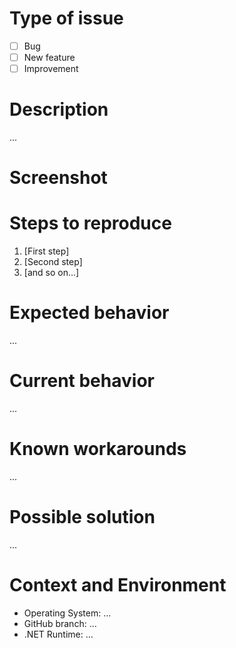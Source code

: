 # Type of issue <!-- [x] all the boxes that apply -->
- [ ] Bug
- [ ] New feature
- [ ] Improvement

# Description <!-- Please provide a succinct description -->
...

# Screenshot <!-- If available, copy & paste to upload -->

# Steps to reproduce <!-- How can we reproduce the issue? -->
1. [First step]
2. [Second step]
3. [and so on...]

# Expected behavior <!-- The behavior you're expecting -->
...

# Current behavior <!-- The actual behavior observed -->
...

# Known workarounds <!-- If any, please share here -->
...

# Possible solution <!-- If you have a suggestion, how the issue could be solved -->
...


# Context and Environment
* Operating System: ...
* GitHub branch: ...
* .NET Runtime: ...
